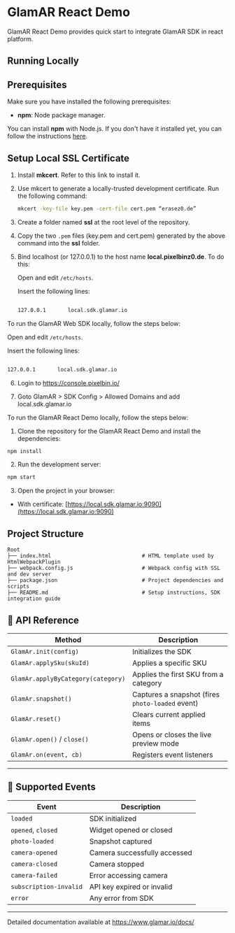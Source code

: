 # GlamAR React Demo

GlamAR React Demo provides quick start to integrate GlamAR SDK in react platform.

## Running Locally

## Prerequisites

Make sure you have installed the following prerequisites:

- **npm**: Node package manager.

You can install **npm** with Node.js. If you don't have it installed yet, you can follow the instructions [here](https://nodejs.org/).

## Setup Local SSL Certificate

1. Install **mkcert**. Refer to this link to install it.

2. Use mkcert to generate a locally-trusted development certificate. Run the following command:

   ```bash
   mkcert -key-file key.pem -cert-file cert.pem “erasez0.de”
   ```

3. Create a folder named **ssl** at the root level of the repository.

4. Copy the two `.pem` files (key.pem and cert.pem) generated by the above command into the **ssl** folder.

5. Bind localhost (or 127.0.0.1) to the host name **local.pixelbinz0.de**. To do this:

   Open and edit `/etc/hosts`.

   Insert the following lines:

   ```bash

   127.0.0.1       local.sdk.glamar.io
   ```

To run the GlamAR Web SDK locally, follow the steps below:

Open and edit `/etc/hosts`.

Insert the following lines:

```bash

127.0.0.1       local.sdk.glamar.io
```

6. Login to https://console.pixelbin.io/

7. Goto GlamAR > SDK Config > Allowed Domains and add local.sdk.glamar.io

To run the GlamAR React Demo locally, follow the steps below:

1. Clone the repository for the GlamAR React Demo and install the dependencies:

```sh
npm install
```

2. Run the development server:

```sh
npm start
```

3. Open the project in your browser:

- With certificate: [https://local.sdk.glamar.io:9090](https://local.sdk.glamar.io:9090)

## Project Structure

```
Root
├── index.html                             # HTML template used by HtmlWebpackPlugin
├── webpack.config.js                      # Webpack config with SSL and dev server
├── package.json                           # Project dependencies and scripts
├── README.md                              # Setup instructions, SDK integration guide

```

## 📡 API Reference

| Method                             | Description                                      |
| ---------------------------------- | ------------------------------------------------ |
| `GlamAr.init(config)`              | Initializes the SDK                              |
| `GlamAr.applySku(skuId)`           | Applies a specific SKU                           |
| `GlamAr.applyByCategory(category)` | Applies the first SKU from a category            |
| `GlamAr.snapshot()`                | Captures a snapshot (fires `photo-loaded` event) |
| `GlamAr.reset()`                   | Clears current applied items                     |
| `GlamAr.open()` / `close()`        | Opens or closes the live preview mode            |
| `GlamAr.on(event, cb)`             | Registers event listeners                        |

---

## 🔔 Supported Events

| Event                  | Description                  |
| ---------------------- | ---------------------------- |
| `loaded`               | SDK initialized              |
| `opened`, `closed`     | Widget opened or closed      |
| `photo-loaded`         | Snapshot captured            |
| `camera-opened`        | Camera successfully accessed |
| `camera-closed`        | Camera stopped               |
| `camera-failed`        | Error accessing camera       |
| `subscription-invalid` | API key expired or invalid   |
| `error`                | Any error from SDK           |

---

Detailed documentation available at https://www.glamar.io/docs/
